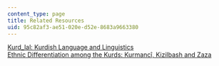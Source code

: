 ```yaml
---
content_type: page
title: Related Resources
uid: 95c82af3-ae51-020e-d52e-8683a9663380
---
```


[Kurd\_lal: Kurdish Language and Linguistics](http://archive.is/fCn77)  
[Ethnic Differentiation among the Kurds: Kurmancî, Kizilbash and Zaza](http://members.tripod.com/~zaza_kirmanc/research/paul.htm)